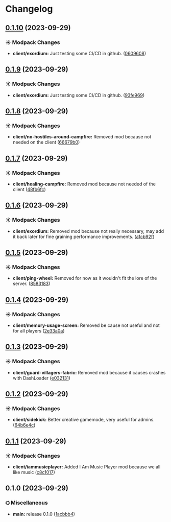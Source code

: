 # Changelog

## [0.1.10](https://github.com/Conquerix/The-InBetween/compare/client-v0.1.9...client-v0.1.10) (2023-09-29)


### ☀ Modpack Changes

* **client/exordium:** Just testing some CI/CD in github. ([0609608](https://github.com/Conquerix/The-InBetween/commit/0609608453187a9e8d9c3a839916749bd9f115ac))

## [0.1.9](https://github.com/Conquerix/The-InBetween/compare/client-v0.1.8...client-v0.1.9) (2023-09-29)


### ☀ Modpack Changes

* **client/exordium:** Just testing some CI/CD in github. ([93fe969](https://github.com/Conquerix/The-InBetween/commit/93fe969b98384efadab2643765f5e1b10447afd2))

## [0.1.8](https://github.com/Conquerix/The-InBetween/compare/client-v0.1.7...client-v0.1.8) (2023-09-29)


### ☀ Modpack Changes

* **client/no-hostiles-around-campfire:** Removed mod because not needed on the client ([66679b0](https://github.com/Conquerix/The-InBetween/commit/66679b08ad85442573657850608c4cb9300c4c2a))

## [0.1.7](https://github.com/Conquerix/The-InBetween/compare/client-v0.1.6...client-v0.1.7) (2023-09-29)


### ☀ Modpack Changes

* **client/healing-campfire:** Removed mod because not needed of the client ([48fb6fc](https://github.com/Conquerix/The-InBetween/commit/48fb6fc1f66ad9f0c9055d6fe0f2923a33fdac57))

## [0.1.6](https://github.com/Conquerix/The-InBetween/compare/client-v0.1.5...client-v0.1.6) (2023-09-29)


### ☀ Modpack Changes

* **client/exordium:** Removed mod because not really necessary, may add it back later for fine graining performance improvements. ([a1cb92f](https://github.com/Conquerix/The-InBetween/commit/a1cb92f614f94fe4db99289cd06629e578b64fcc))

## [0.1.5](https://github.com/Conquerix/The-InBetween/compare/client-v0.1.4...client-v0.1.5) (2023-09-29)


### ☀ Modpack Changes

* **client/ping-wheel:** Removed for now as it wouldn't fit the lore of the server. ([8583183](https://github.com/Conquerix/The-InBetween/commit/858318300a1971366cdfcb38f7a21e91833e889a))

## [0.1.4](https://github.com/Conquerix/The-InBetween/compare/client-v0.1.3...client-v0.1.4) (2023-09-29)


### ☀ Modpack Changes

* **client/memory-usage-screen:** Removed be cause not useful and not for all players ([2e33a0a](https://github.com/Conquerix/The-InBetween/commit/2e33a0a8e4afe52ee130296f500fbaf5440f3cce))

## [0.1.3](https://github.com/Conquerix/The-InBetween/compare/client-v0.1.2...client-v0.1.3) (2023-09-29)


### ☀ Modpack Changes

* **client/guard-villagers-fabric:** Removed mod because it causes crashes with DashLoader ([e032131](https://github.com/Conquerix/The-InBetween/commit/e032131d26d769d2d47d8875f99b76ac6626628e))

## [0.1.2](https://github.com/Conquerix/The-InBetween/compare/client-v0.1.1...client-v0.1.2) (2023-09-29)


### ☀ Modpack Changes

* **client/sidekick:** Better creative gamemode, very useful for admins. ([64b6e4c](https://github.com/Conquerix/The-InBetween/commit/64b6e4c76ad79d1ded4e75fa72faedb229fdaaeb))

## [0.1.1](https://github.com/Conquerix/The-InBetween/compare/client-v0.1.0...client-v0.1.1) (2023-09-29)


### ☀ Modpack Changes

* **client/iammusicplayer:** Added I Am Music Player mod because we all like music ([c8c1017](https://github.com/Conquerix/The-InBetween/commit/c8c1017e4a8db7457c8f5d1a13f7f0c6bea23ef2))

## 0.1.0 (2023-09-29)


### ⛭ Miscellaneous

* **main:** release 0.1.0 ([1acbbb4](https://github.com/Conquerix/fqsmp-v2/commit/1acbbb43db5f46c6a51e66d1d21b21583d3136dd))
